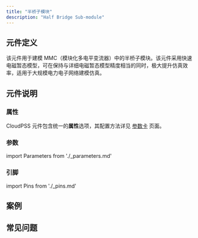 ```yaml
---
title: "半桥子模块"
description: "Half Bridge Sub-module"
---
```


## 元件定义

该元件用于建模 MMC（模块化多电平变流器）中的半桥子模块。该元件采用快速电磁暂态模型，可在保持与详细电磁暂态模型精度相当的同时，极大提升仿真效率，适用于大规模电力电子网络建模仿真。

## 元件说明

### 属性

CloudPSS 元件包含统一的**属性**选项，其配置方法详见 [参数卡](docs/documents/software/10-xstudio/20-simstudio/40-workbench/20-function-zone/30-design-tab/30-param-panel/index.md) 页面。

### 参数

import Parameters from './_parameters.md'

<Parameters/>

### 引脚

import Pins from './_pins.md'

<Pins/>

## 案例

## 常见问题
